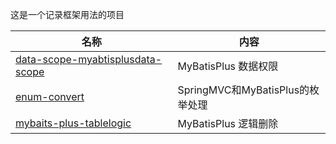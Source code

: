 这是一个记录框架用法的项目

| 名称                                                                       | 内容                         |
|--------------------------------------------------------------------------|----------------------------|
| [data-scope-myabtisplus](data-scope-myabtisplus)[data-scope](data-scope) | MyBatisPlus 数据权限           |
| [enum-convert](enum-convert)                                             | SpringMVC和MyBatisPlus的枚举处理 |
| [mybaits-plus-tablelogic](mybaits-plus-tablelogic)                       | MyBatisPlus 逻辑删除           |
